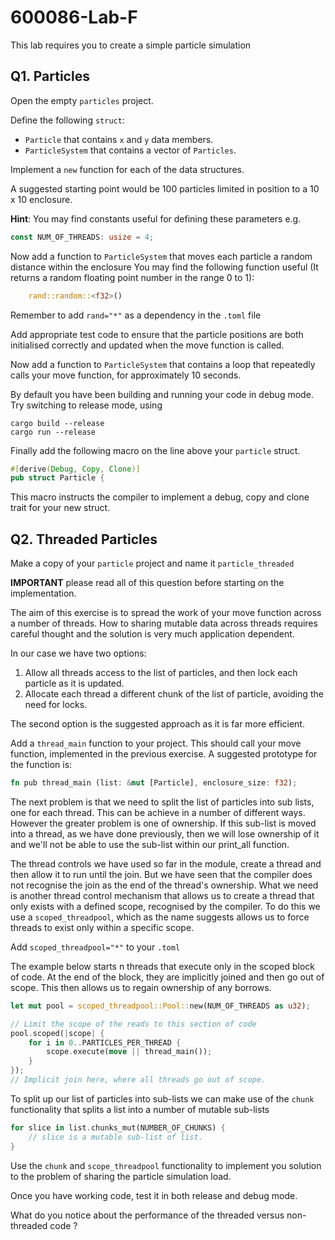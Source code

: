 # 600086-Lab-F

This lab requires you to create a simple particle simulation

## Q1. Particles

Open the empty `particles` project.

Define the following `struct`:

- `Particle` that contains `x` and `y` data members.
- `ParticleSystem` that contains a vector of `Particles`.

Implement a `new` function for each of the data structures.

A suggested starting point would be 100 particles limited in position to a 10 x 10 enclosure.

**Hint**: You may find constants useful for defining these parameters e.g.

```rust
const NUM_OF_THREADS: usize = 4;
```

Now add a function to `ParticleSystem` that moves each particle a random distance within the enclosure
You may find the following function useful (It returns a random floating point number in the range 0 to 1):

```rust
    rand::random::<f32>()
```

Remember to add `rand="*"` as a dependency in the `.toml` file

Add appropriate test code to ensure that the particle positions are both initialised correctly and updated when the move function is called.

Now add a function to `ParticleSystem` that contains a loop that repeatedly calls your move function, for approximately 10 seconds.

By default you have been building and running your code in debug mode.  Try switching to release mode, using

```system
cargo build --release
cargo run --release
```

Finally add the following macro on the line above your `particle` struct.

```rust
#[derive(Debug, Copy, Clone)]
pub struct Particle {
```

This macro instructs the compiler to implement a debug, copy and clone trait for your new struct.

## Q2. Threaded Particles

Make a copy of your `particle` project and name it `particle_threaded`

**IMPORTANT** please read all of this question before starting on the implementation.

The aim of this exercise is to spread the work of your move function across a number of threads.  How to sharing mutable data across threads requires careful thought and the solution is very much application dependent.

In our case we have two options:

1. Allow all threads access to the list of particles, and then lock each particle as it is updated.
2. Allocate each thread a different chunk of the list of particle, avoiding the need for locks.

The second option is the suggested approach as it is far more efficient.

Add a `thread_main` function to your project.  This should call your move function, implemented in the previous exercise. A suggested prototype for the function is:

```rust
fn pub thread_main (list: &mut [Particle], enclosure_size: f32);
```

The next problem is that we need to split the list of particles into sub lists, one for each thread.  This can be achieve in a number of different ways.  However the greater problem is one of ownership.  If this sub-list is moved into a thread, as we have done previously, then we will lose ownership of it and we'll not be able to use the sub-list within our print_all function.

The thread controls we have used so far in the module, create a thread and then allow it to run until the join.  But we have seen that the compiler does not recognise the join as the end of the thread's ownership.  What we need is another thread control mechanism that allows us to create a thread that only exists with a defined scope, recognised by the compiler.  To do this we use a `scoped_threadpool`, which as the name suggests allows us to force threads to exist only within a specific scope.

Add `scoped_threadpool="*"` to your `.toml`

The example below starts n threads that execute only in the scoped block of code.  At the end of the block, they are implicitly joined and then go out of scope.  This then allows us to regain ownership of any borrows.

```rust
let mut pool = scoped_threadpool::Pool::new(NUM_OF_THREADS as u32);

// Limit the scope of the reads to this section of code
pool.scoped(|scope| {
    for i in 0..PARTICLES_PER_THREAD {
        scope.execute(move || thread_main());
    }
});
// Implicit join here, where all threads go out of scope.
```

To split up our list of particles into sub-lists we can make use of the `chunk` functionality that splits a list into a number of mutable sub-lists

```rust
for slice in list.chunks_mut(NUMBER_OF_CHUNKS) {
    // slice is a mutable sub-list of list.
}
```

Use the `chunk` and `scope_threadpool` functionality to implement you solution to the problem of sharing the particle simulation load.

Once you have working code, test it in both release and debug mode.

What do you notice about the performance of the threaded versus non-threaded code ?
